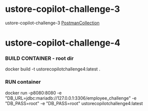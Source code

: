 # ustore-copilot-challenge-3
ustore-copilot-challenge-3
[PostmanCollection](https://github.com/genndi/ustore-copilot-challenge-3/blob/main/Copilot%20-%20Challenge3.postman_collection.json)


# ustore-copilot-challenge-4

### BUILD CONTAINER - root dir
docker build -t ustorecopilotchallenge4:latest .

### RUN container
docker run -p8080:8080 -e "DB_URL=jdbc:mariadb://127.0.0.1:3306/employee_challenge" -e "DB_PASS=root" -e "DB_PASS=root" ustorecopilotchallenge4:latest
